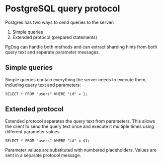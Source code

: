 # PostgreSQL query protocol

Postgres has two ways to send queries to the server:

1. Simple queries
2. Extended protocol (prepared statements)

PgDog can handle both methods and can extract sharding hints from both query text and separate parameter messages.

## Simple queries

Simple queries contain everything the server needs to execute them, including query text and parameters:

```postgresql
SELECT * FROM "users" WHERE "id" = 1;
```

## Extended protocol

Extended protocol separates the query text from parameters. This allows the client to send the query text once and execute it multiple times using different parameter values:

```postgresql
SELECT * FROM "users" WHERE "id" = $1;
```

Parameter values are substituted with numbered placeholders. Values are sent in a separate protocol message.

